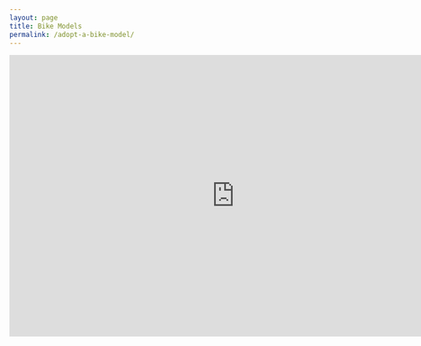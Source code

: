 ```yaml
---
layout: page
title: Bike Models
permalink: /adopt-a-bike-model/
---
```



<iframe src="http://bl.ocks.org/cgerson/raw/2973775fd920636435924889cc2/" frameborder="0" height="500" scrolling="no" width="800"></iframe>

